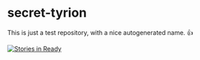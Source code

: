 # secret-tyrion
This is just a test repository, with a nice autogenerated name. :+1:

[![Stories in Ready](https://badge.waffle.io/tph-thuering/secret-tyrion.svg?label=ready&title=Ready)](http://waffle.io/tph-thuering/secret-tyrion) 
